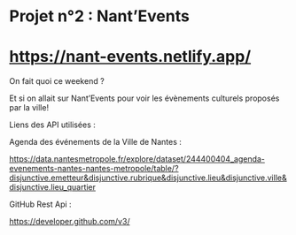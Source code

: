 # Projet n°2 : Nant’Events

# https://nant-events.netlify.app/


On fait quoi ce weekend ?

Et si on allait sur Nant’Events pour voir les évènements culturels proposés par la ville!

Liens des API utilisées :

Agenda des événements de la Ville de Nantes :

https://data.nantesmetropole.fr/explore/dataset/244400404_agenda-evenements-nantes-nantes-metropole/table/?disjunctive.emetteur&disjunctive.rubrique&disjunctive.lieu&disjunctive.ville&disjunctive.lieu_quartier

GitHub Rest Api :

https://developer.github.com/v3/
